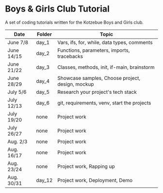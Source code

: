 # Boys & Girls Club Tutorial
A set of coding tutorials written for the Kotzebue Boys and Girls club.


| Date       | Folder | Topic                                           |
|------------|--------|-------------------------------------------------|
| June 7/8   | day_1  | Vars, ifs, for, while, data types, comments     |
| June 14/15 | day_2  | Functions, parameters, imports, tracebacks      |
| June 21/22 | day_3  | Classes, methods, init, if-main, brainstorm     |
| June 28/29 | day_4  | Showcase samples, Choose project, design, mockup|
| July 5/6   | day_5  | Research your project's tech stack              |
| July 12/13 | day_6  | git, requirements, venv, start the projects     |
| July 19/20 | none   | Project work                                    |
| July 26/27 | none   | Project work                                    |
| Aug. 2/3   | none   | Project work                                    |
| Aug. 16/17 | none   | Project work                                    |
| Aug. 23/24 | none   | Project work, Rapping up                        |
| Aug. 30/31 | day_12 | Project work, Deployment, Demo                  |